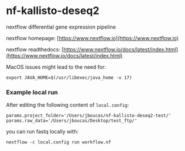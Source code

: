 # nf-kallisto-deseq2

nextflow differential gene expression pipeline

nextflow homepage: [https://www.nextflow.io](https://www.nextflow.io)

nextflow readthedocs: [https://www.nextflow.io/docs/latest/index.html](https://www.nextflow.io/docs/latest/index.html)

MacOS issues might lead to the need for:
```
export JAVA_HOME=$(/usr/libexec/java_home -v 17)
```

### Example local run

After editing the following content of `local.config`:
```
params.project_folder='/Users/jboucas/nf-kallisto-deseq2-test/'
params.raw_data='/Users/jboucas/Desktop/test_ftp/'
```

you can run fastq locally with:
```
nextflow -c local.config run workflow.nf
```